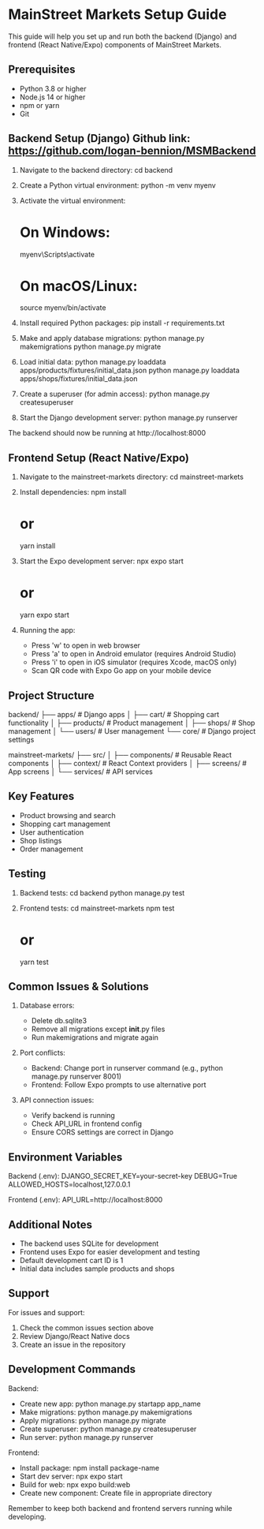 MainStreet Markets Setup Guide
=============================

This guide will help you set up and run both the backend (Django) and frontend (React Native/Expo) components of MainStreet Markets.

Prerequisites
------------
- Python 3.8 or higher
- Node.js 14 or higher
- npm or yarn
- Git

Backend Setup (Django) Github link: https://github.com/logan-bennion/MSMBackend
--------------------
1. Navigate to the backend directory:
   cd backend

2. Create a Python virtual environment:
   python -m venv myenv

3. Activate the virtual environment:
   # On Windows:
   myenv\Scripts\activate
   # On macOS/Linux:
   source myenv/bin/activate

4. Install required Python packages:
   pip install -r requirements.txt

5. Make and apply database migrations:
   python manage.py makemigrations
   python manage.py migrate

6. Load initial data:
   python manage.py loaddata apps/products/fixtures/initial_data.json
   python manage.py loaddata apps/shops/fixtures/initial_data.json

7. Create a superuser (for admin access):
   python manage.py createsuperuser

8. Start the Django development server:
   python manage.py runserver

The backend should now be running at http://localhost:8000

Frontend Setup (React Native/Expo)
--------------------------------
1. Navigate to the mainstreet-markets directory:
   cd mainstreet-markets

2. Install dependencies:
   npm install
   # or
   yarn install

3. Start the Expo development server:
   npx expo start
   # or
   yarn expo start

4. Running the app:
   - Press 'w' to open in web browser
   - Press 'a' to open in Android emulator (requires Android Studio)
   - Press 'i' to open in iOS simulator (requires Xcode, macOS only)
   - Scan QR code with Expo Go app on your mobile device

Project Structure
---------------
backend/
├── apps/                 # Django apps
│   ├── cart/            # Shopping cart functionality
│   ├── products/        # Product management
│   ├── shops/           # Shop management
│   └── users/           # User management
└── core/                # Django project settings

mainstreet-markets/
├── src/
│   ├── components/      # Reusable React components
│   ├── context/         # React Context providers
│   ├── screens/         # App screens
│   └── services/        # API services

Key Features
-----------
- Product browsing and search
- Shopping cart management
- User authentication
- Shop listings
- Order management

Testing
-------
1. Backend tests:
   cd backend
   python manage.py test

2. Frontend tests:
   cd mainstreet-markets
   npm test
   # or
   yarn test

Common Issues & Solutions
-----------------------
1. Database errors:
   - Delete db.sqlite3
   - Remove all migrations except __init__.py files
   - Run makemigrations and migrate again

2. Port conflicts:
   - Backend: Change port in runserver command (e.g., python manage.py runserver 8001)
   - Frontend: Follow Expo prompts to use alternative port

3. API connection issues:
   - Verify backend is running
   - Check API_URL in frontend config
   - Ensure CORS settings are correct in Django

Environment Variables
-------------------
Backend (.env):
DJANGO_SECRET_KEY=your-secret-key
DEBUG=True
ALLOWED_HOSTS=localhost,127.0.0.1

Frontend (.env):
API_URL=http://localhost:8000

Additional Notes
--------------
- The backend uses SQLite for development
- Frontend uses Expo for easier development and testing
- Default development cart ID is 1
- Initial data includes sample products and shops

Support
-------
For issues and support:
1. Check the common issues section above
2. Review Django/React Native docs
3. Create an issue in the repository

Development Commands
------------------
Backend:
- Create new app: python manage.py startapp app_name
- Make migrations: python manage.py makemigrations
- Apply migrations: python manage.py migrate
- Create superuser: python manage.py createsuperuser
- Run server: python manage.py runserver

Frontend:
- Install package: npm install package-name
- Start dev server: npx expo start
- Build for web: npx expo build:web
- Create new component: Create file in appropriate directory

Remember to keep both backend and frontend servers running while developing.
